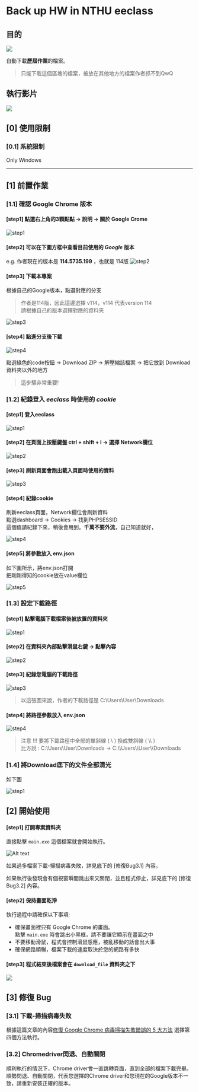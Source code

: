 # Back up HW in NTHU eeclass

## 目的

![](/images/demo.png)

自動下載**歷屆作業**的檔案。<br>
> 只能下載這個區塊的檔案，被放在其他地方的檔案作者抓不到QwQ

## 執行影片

![](/images/demo.gif)

## [0] 使用限制

### [0.1] 系統限制
Only Windows
****

## [1] 前置作業

### [1.1] 確認 Google Chrome 版本
#### [step1] 點選右上角的3顆點點 -> 說明 -> 關於 Google Crome
![step1](/images/chrome_version_step1.png)


#### [step2] 可以在下圖方框中查看目前使用的 $Google$ 版本 <br>
  e.g. 作者現在的版本是 **114.5735.199** ，也就是 114版
![step2](/images/chrome_version_step2.png)

#### [step3] 下載本專案

根據自己的Google版本，點選對應的分支 <br>
> 作者是114版，因此這邊選擇 v114，v114 代表version 114 <br>
> 請根據自己的版本選擇對應的資料夾

![step3](/images/chrome_version_step3.png)

#### [step4] 點進分支後下載

![step4](/images/chrome_version_step4.png)

點選綠色的code按鈕 -> Download ZIP -> 解壓縮該檔案 -> 把它放到 Download 資料夾以外的地方 
> 這步驟非常重要!

### [1.2] 紀錄登入 $eeclass$ 時使用的 $cookie$

#### [step1] 登入eeclass
  
![step1](/images/cookie_step1.png)


#### [step2] 在頁面上按壓鍵盤 ctrl + shift + i -> 選擇 Network欄位 
  
![step2](/images/cookie_step2.png)


#### [step3] 刷新頁面會跑出載入頁面時使用的資料
  
![step3](/images/cookie_step3.png)


#### [step4] 紀錄cookie
  
刷新eeclass頁面，Network欄位會刷新資料 <br>
點選dashboard -> Cookies -> 找到PHPSESSID <br>
這個值請紀錄下來，稍後會用到。**千萬不要外流**，自己知道就好，

![step4](/images/cookie_step4.png)

#### [step5] 將參數放入 **env.json**

如下圖所示，將env.json打開 <br>
把剛剛得知的cookie放在value欄位

![step5](/images/cookie_step5.png)

### [1.3] 設定下載路徑

#### [step1] 點擊電腦下載檔案後被放置的資料夾
  
![step1](/images/download_step1.png)

#### [step2] 在資料夾內部點擊滑鼠右鍵 -> 點擊內容

![step2](/images/download_step2.png)

#### [step3] 紀錄您電腦的下載路徑

![step3](/images/download_step3.png)

>以這張圖來說，作者的下載路徑是 C:\Users\User\Downloads

#### [step4] 將路徑參數放入 **env.json**

![step4](/images/download_step4.png)

> 注意 !!! 要將下載路徑中全部的單斜線 ( \\ ) 換成雙斜線 ( \\\\ ) <br>
>  比方說 : C:\Users\User\Downloads -> C:\\\Users\\\User\\\Downloads

### [1.4] 將Download底下的文件全部清光

如下圖

![step1](/images/clean_download.png)


## [2] 開始使用

#### [step1] 打開專案資料夾

直接點擊 `main.exe` 這個檔案就會開始執行。

![Alt text](/images/main_exe.png)

如果過多檔案下載-掃描病毒失敗，詳見底下的 [修復Bug3.1] 內容。

如果執行後發現會有個視窗瞬間跳出來又關閉，並且程式停止，詳見底下的 [修復Bug3.2] 內容。

#### [step2] 保持畫面乾淨

執行過程中請確保以下事項:
* 確保畫面裡只有 Google Chrome 的畫面。<br>點擊 `main.exe` 時會跳出小黑框，請不要讓它顯示在畫面之中
* 不要移動滑鼠，程式會控制滑鼠感應，被亂移動的話會出大事
* 確保網路順暢，檔案下載的速度取決於您的網路有多快

#### [step3] 程式結束後檔案會在 `download_file` 資料夾之下

![](/images/download_file.png)

## [3] 修復 Bug

### [3.1] 下載-掃描病毒失敗

根據這篇文章的內容[修復 Google Chrome 病毒掃描失敗錯誤的 5 大方法](https://www.a7la-home.com/zh-TW/top-ways-to-fix-virus-scan-failed-error-in-google-chrome) 選擇第四個方法執行。

### [3.2] Chromedriver閃退、自動關閉

順利執行的情況下，Chrome driver會一直跳轉頁面，直到全部的檔案下載完畢。
順勢閃退、自動關閉，代表您選擇的Chrome driver和您現在的Google版本不一致，請重新安裝正確的版本。
